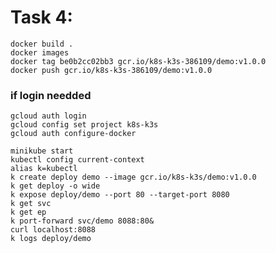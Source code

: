 Task 4:
====
    docker build .
    docker images
    docker tag be0b2cc02bb3 gcr.io/k8s-k3s-386109/demo:v1.0.0
    docker push gcr.io/k8s-k3s-386109/demo:v1.0.0

### if login needded
    gcloud auth login
    gcloud config set project k8s-k3s
    gcloud auth configure-docker

    minikube start
    kubectl config current-context
    alias k=kubectl
    k create deploy demo --image gcr.io/k8s-k3s/demo:v1.0.0
    k get deploy -o wide
    k expose deploy/demo --port 80 --target-port 8080
    k get svc
    k get ep
    k port-forward svc/demo 8088:80&
    curl localhost:8088
    k logs deploy/demo
